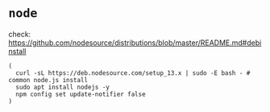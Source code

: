 # `node`


check: https://github.com/nodesource/distributions/blob/master/README.md#debinstall
```shell script
(
  curl -sL https://deb.nodesource.com/setup_13.x | sudo -E bash - # common node.js install
  sudo apt install nodejs -y
  npm config set update-notifier false
)
```
